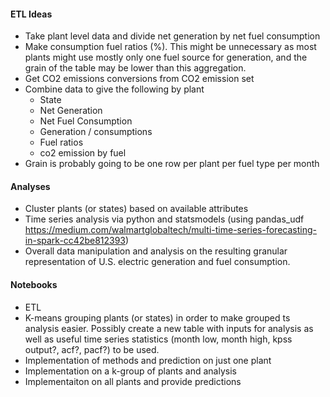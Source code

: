 #### ETL Ideas  
- Take plant level data and divide net generation by net fuel consumption
- Make consumption fuel ratios (%).  This might be unnecessary as most plants might use mostly only one fuel source for generation, and the grain of the table may be lower than this aggregation.
- Get CO2 emissions conversions from CO2 emission set
- Combine data to give the following by plant
  - State
  - Net Generation
  - Net Fuel Consumption
  - Generation / consumptions
  - Fuel ratios
  - co2 emission by fuel
- Grain is probably going to be one row per plant per fuel type per month

#### Analyses
- Cluster plants (or states) based on available attributes
- Time series analysis via python and statsmodels (using pandas_udf https://medium.com/walmartglobaltech/multi-time-series-forecasting-in-spark-cc42be812393)
- Overall data manipulation and analysis on the resulting granular representation of U.S. electric generation and fuel consumption.

#### Notebooks
- ETL
- K-means grouping plants (or states) in order to make grouped ts analysis easier.  Possibly create a new table with inputs for analysis as well as useful time series statistics (month low, month high, kpss output?, acf?, pacf?) to be used.
- Implementation of methods and prediction on just one plant
- Implementation on a k-group of plants and analysis
- Implementaiton on all plants and provide predictions
